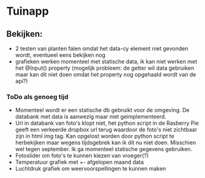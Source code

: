 # Tuinapp

## Bekijken:
- 2 testen van planten falen omdat het data-cy element niet gevonden wordt, eventueel eens bekijken nog
- grafieken werken momenteel met statische data, ik kan niet werken met het @Input() property
(mogelijk probleem: de getter wil data gebruiken maar kan dit niet doen omdat het property nog opgehaald wordt van de api?)

### ToDo als genoeg tijd
- Momenteel wordt er een statische db gebruikt voor de omgeving. De databank met data is aanwezig maar niet geimplementeerd. 
- Url in databank van foto's klopt niet, het python script in de Rasberry Pie geeft een verkeerde dropbox url terug waardoor de foto's niet zichtbaar zijn in html img tag. Kan opgelost worden door python script te herbekijken maar wegens tijdsgebrek kan ik dit nu niet doen. Misschien wel tegen september. Ik ga momenteel statische gegevens gebruiken.
- Fotoslider om foto's te kunnen kiezen van vroeger(?)
- Temperatuur grafiek met +- afgelopen maand data
- Luchtdruk grafiek om weervoorspellingen te kunnen maken
